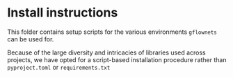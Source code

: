 # Install instructions

This folder contains setup scripts for the various environments `gflownets` can be used for.

Because of the large diversity and intricacies of libraries used across projects, we have opted for a script-based installation procedure rather than `pyproject.toml` or `requirements.txt`
